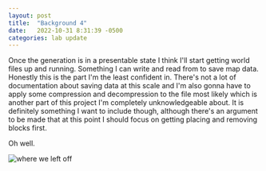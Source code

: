 ```yaml
---
layout: post
title:  "Background 4"
date:   2022-10-31 8:31:39 -0500
categories: lab update
---
```


Once the generation is in a presentable state I think I'll start getting world files up and running.
Something I can write and read from to save map data. Honestly this is the part I'm the least confident
in. There's not a lot of documentation about saving data at this scale and I'm also gonna have to apply
some compression and decompression to the file most likely which is another part of this project I'm
completely unknowledgeable about. It is definitely something I want to include though, although there's
an argument to be made that at this point I should focus on getting placing and removing blocks first.

Oh well.

![where we left off]({{site.baseurl}}/images/two_of_them.png)

